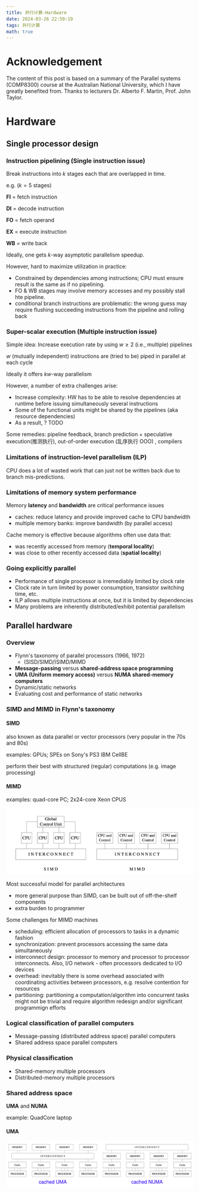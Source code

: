 ```yaml
---
title: 并行计算-Hardware
date: 2024-03-26 22:59:19
tags: 并行计算
math: true
---
```

# Acknowledgement

The content of this post is based on a summary of the Parallel systems (COMP8300) course at the Australian National University, which I have greatly benefited from. Thanks to lecturers Dr. Alberto F. Martin, Prof. John Taylor.


# Hardware
## Single processor design
### Instruction pipelining (Single instruction issue)
Break instructions into $k$ stages each that are overlapped in time.

e.g. ($k = 5$ stages)

**FI** = fetch instruction

**DI** = decode instruction

**FO** = fetch operand

**EX** = execute instruction

**WB** = write back


Ideally, one gets $k$-way asymptotic parallelism speedup.

However, hard to maximize utilization in practice:
- Constrained by dependencies among instructions; CPU must ensure result is the same as if no pipelining.
- FO & WB stages may involve memory accesses and my possibly stall hte pipeline.
- conditional branch instructions are problematic: the wrong guess may require flushing succeeding instructions from the pipeline and rolling back
  
### Super-scalar execution (Multiple instruction issue)

Simple idea: Increase execution rate by using $w\ge2$ (i.e., multiple) pipelines

$w$ (mutually independent) instructions are (tried to be) piped in parallel at each cycle

Ideally it offers $kw$-way parallelism

However, a number of extra challenges arise:
- Increase complexity: HW has to be able to resolve dependencies at runtime before issuing simultaneously several instructions
- Some of the functional units might be shared by the pipelines (aka resource dependencies)
- As a result, ? TODO

Some remedies: pipeline feedback, branch prediction + speculative execution(推测执行), out-of-order execution (乱序执行 OOO) , compilers

### Limitations of instruction-level parallelism (ILP)
CPU does a lot of wasted work that can just not be written back due to branch mis-predictions.

### Limitations of memory system performance

Memory **latency** and **bandwidth** are critical performance issues
- caches: reduce latency and provide improved cache to CPU bandwidth
- multiple memory banks: improve bandwidth (by parallel access)

Cache memory is effective because algorithms often use data that:
- was recently accessed from memory (**temporal locality**)
- was close to other recently accessed data (**spatial locality**)

### Going explicitly parallel
- Performance of single processor is irremediably limited by clock rate
- Clock rate in turn limited by power consumption, transistor switching time, etc.
- ILP allows multiple instructions at once, but it is limited by dependencies
- Many problems are inherently distributed/exhibit potential parallelism

## Parallel hardware
### Overview
- Flynn's taxonomy of parallel processors (1966, 1972)
  - (SISD/SIMD/)SIMD/MIMD
- **Message-passing** versus **shared-address space programming**
- **UMA (Uniform memory access)** versus **NUMA shared-memory computers**
- Dynamic/static networks
- Evaluating cost and performance of static networks
  
### SIMD and MIMD in Flynn's taxonomy
#### SIMD
also known as data parallel or vector processors (very popular in the 70s and 80s)

examples: GPUs; SPEs on Sony's PS3 IBM CellBE

perform their best with structured (regular) computations (e.g. image processing)

#### MIMD

examples: quad-core PC; 2x24-core Xeon CPUS

![SIMD and MIMD](../img/parallel/SIMD_MIMD.png)

Most successful model for parallel architectures
- more general purpose than SIMD, can be built out of off-the-shelf components
- extra burden to programmer

Some challenges for MIMD machines
- scheduling: efficient allocation of processors to tasks in a dynamic fashion
- synchronization: prevent processors accessing the same data simultaneously
- interconnect design: processor to memory and processor to processor interconnects. Also, I/O network - often processors dedicated to I/O devices
- overhead: inevitably there is some overhead associated with coordinating activities between processors, e.g. resolve contention for resources
- partitioning: partitioning a computation/algorithm into concurrent tasks might not be trivial and require algorithm redesign and/or significant programmign efforts

### Logical classification of parallel computers
- Message-passing (distributed address space) parallel computers
- Shared address space parallel computers

### Physical classification
- Shared-memory multiple processors
- Distributed-memory multiple processors

### Shared address space
**UMA** and **NUMA**

example: QuadCore laptop

#### UMA

![UMA and NUMA](../img/parallel/UMA_NUMA.png)